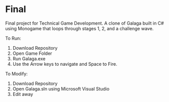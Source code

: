 # Final

Final project for Technical Game Development. A clone of Galaga built in C# using Monogame that loops through stages 1, 2, and a challenge wave.

To Run:

1. Download Repository
2. Open Game Folder
3. Run Galaga.exe
4. Use the Arrow keys to navigate and Space to Fire.

To Modify:

1. Download Repository
2. Open Galaga.sln using Microsoft Visual Studio
3. Edit away
